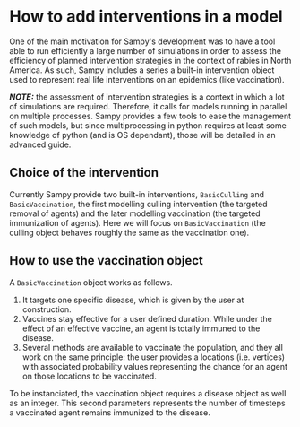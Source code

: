 # How to add interventions in a model

One of the main motivation for Sampy's development was to have a tool able to run efficiently a large number of simulations in order to assess the efficiency of planned intervention strategies in the context of rabies in North America. As such, Sampy includes a series a built-in intervention object used to represent real life interventions on an epidemics (like vaccination).

**_NOTE:_** the assessment of intervention strategies is a context in which a lot of simulations are required. Therefore, it calls for models running in parallel on multiple processes. Sampy provides a few tools to ease the management of such models, but since multiprocessing in python requires at least some knowledge of python (and is OS dependant), those will be detailed in an advanced guide.

## Choice of the intervention

Currently Sampy provide two built-in interventions, `BasicCulling` and `BasicVaccination`, the first modelling culling intervention (the targeted removal of agents) and the later modelling vaccination (the targeted immunization of agents). Here we will focus on `BasicVaccination` (the culling object behaves roughly the same as the vaccination one).

## How to use the vaccination object

A `BasicVaccination` object works as follows.

1. It targets one specific disease, which is given by the user at construction.
2. Vaccines stay effective for a user defined duration. While under the effect of an effective vaccine, an agent is totally immuned to the disease.
3. Several methods are available to vaccinate the population, and they all work on the same principle: the user provides a locations (i.e. vertices) with associated probability values representing the chance for an agent on those locations to be vaccinated.

To be instanciated, the vaccination object requires a disease object as well as an integer. This second parameters represents the number of timesteps a vaccinated agent remains immunized to the disease.